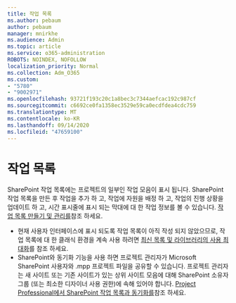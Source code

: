 ```yaml
---
title: 작업 목록
ms.author: pebaum
author: pebaum
manager: mnirkhe
ms.audience: Admin
ms.topic: article
ms.service: o365-administration
ROBOTS: NOINDEX, NOFOLLOW
localization_priority: Normal
ms.collection: Adm_O365
ms.custom:
- "5780"
- "9002971"
ms.openlocfilehash: 93721f193c20c1a8bec3c7344aefcac192c987cf
ms.sourcegitcommit: c6692ce0fa1358ec3529e59ca0ecdfdea4cdc759
ms.translationtype: MT
ms.contentlocale: ko-KR
ms.lasthandoff: 09/14/2020
ms.locfileid: "47659100"
---
```

# <a name="task-list"></a>작업 목록

SharePoint 작업 목록에는 프로젝트의 일부인 작업 모음이 표시 됩니다. SharePoint 작업 목록을 만든 후 작업을 추가 하 고, 작업에 자원을 배정 하 고, 작업의 진행 상황을 업데이트 하 고, 시간 표시줄에 표시 되는 막대에 대 한 작업 정보를 볼 수 있습니다. [작업 목록 만들기 및 관리를](https://support.microsoft.com/office/466ad207-46fd-4c77-9af1-41bc23cec21a)참조 하세요.  

-   현재 사용자 인터페이스에 표시 되도록 작업 목록이 아직 작성 되지 않았으므로, 작업 목록에 대 한 클래식 환경을 계속 사용 하려면 [최신 목록 및 라이브러리의 사용 최대화](https://docs.microsoft.com/sharepoint/dev/transform/modernize-userinterface-lists-and-libraries)를 참조 하세요.
-   SharePoint와 동기화 기능을 사용 하면 프로젝트 관리자가 Microsoft SharePoint 사용자와 .mpp 프로젝트 파일을 공유할 수 있습니다. 프로젝트 관리자는 새 사이트 또는 기존 사이트가 있는 상위 사이트 모음에 대해 SharePoint 소유자 그룹 (또는 최소한 디자이너 사용 권한)에 속해 있어야 합니다. [Project Professional에서 SharePoint 작업 목록과 동기화를](https://docs.microsoft.com/office/troubleshoot/project/sync-with-tasks-from-project)참조 하세요.